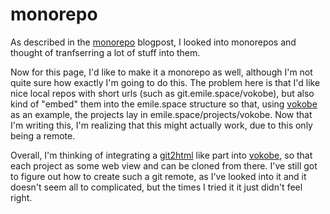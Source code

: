 # monorepo

As described in the [monorepo](/blog/2021/07-12-monorepo) blogpost, I looked into monorepos and thought of tranfserring a lot of stuff into them.

Now for this page, I'd like to make it a monorepo as well, although I'm not quite sure how exactly I'm going to do this. The problem here is that I'd like nice local repos with short urls (such as git.emile.space/vokobe), but also kind of "embed" them into the emile.space structure so that, using [vokobe](/projects/vokobe/) as an example, the projects lay in emile.space/projects/vokobe. Now that I'm writing this, I'm realizing that this might actually work, due to this only being a remote.

Overall, I'm thinking of integrating a [git2html](https://github.com/mmitch/git2html) like part into [vokobe](/projects/vokobe), so that each project as some web view and can be cloned from there. I've still got to figure out how to create such a git remote, as I've looked into it and it doesn't seem all to complicated, but the times I tried it it just didn't feel right.